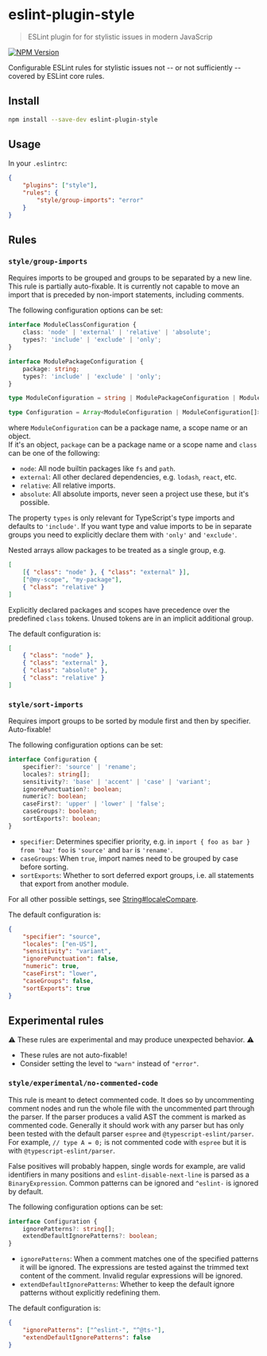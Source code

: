 # eslint-plugin-style

> ESLint plugin for for stylistic issues in modern JavaScrip

[![NPM Version][npm-image]][npm-url]

Configurable ESLint rules for stylistic issues not -- or not sufficiently -- covered by ESLint core rules.

## Install

```sh
npm install --save-dev eslint-plugin-style
```

## Usage

In your `.eslintrc`:

```json
{
	"plugins": ["style"],
	"rules": {
		"style/group-imports": "error"
	}
}
```

## Rules

### `style/group-imports`

Requires imports to be grouped and groups to be separated by a new line. This rule is partially auto-fixable.
It is currently not capable to move an import that is preceded by non-import statements, including comments.

The following configuration options can be set:

```ts
interface ModuleClassConfiguration {
	class: 'node' | 'external' | 'relative' | 'absolute';
	types?: 'include' | 'exclude' | 'only';
}

interface ModulePackageConfiguration {
	package: string;
	types?: 'include' | 'exclude' | 'only';
}

type ModuleConfiguration = string | ModulePackageConfiguration | ModuleClassConfiguration;

type Configuration = Array<ModuleConfiguration | ModuleConfiguration[]>;
```

where `ModuleConfiguration` can be a package name, a scope name or an object.  
If it's an object, `package` can be a package name or a scope name and `class` can be one of the following:

-  `node`: All node builtin packages like `fs` and `path`.
-  `external`: All other declared dependencies, e.g. `lodash`, `react`, etc.
-  `relative`: All relative imports.
-  `absolute`: All absolute imports, never seen a project use these, but it's possible.

The property `types` is only relevant for TypeScript's type imports and defaults to `'include'`.
If you want type and value imports to be in separate groups you need to explicitly declare them with `'only'` and `'exclude'`.

Nested arrays allow packages to be treated as a single group, e.g.

<!-- prettier-ignore -->
```json
[
	[{ "class": "node" }, { "class": "external" }],
	["@my-scope", "my-package"],
	{ "class": "relative" }
]
```

Explicitly declared packages and scopes have precedence over the predefined `class` tokens. Unused tokens are in an implicit additional group.

The default configuration is:

<!-- prettier-ignore -->
```json
[
	{ "class": "node" },
	{ "class": "external" },
	{ "class": "absolute" },
	{ "class": "relative" }
]
```

### `style/sort-imports`

Requires import groups to be sorted by module first and then by specifier. Auto-fixable!

The following configuration options can be set:

```ts
interface Configuration {
	specifier?: 'source' | 'rename';
	locales?: string[];
	sensitivity?: 'base' | 'accent' | 'case' | 'variant';
	ignorePunctuation?: boolean;
	numeric?: boolean;
	caseFirst?: 'upper' | 'lower' | 'false';
	caseGroups?: boolean;
	sortExports?: boolean;
}
```

-  `specifier`: Determines specifier priority, e.g. in `import { foo as bar } from 'baz'` `foo` is `'source'` and `bar` is `'rename'`.
-  `caseGroups`: When `true`, import names need to be grouped by case before sorting.
-  `sortExports`: Whether to sort deferred export groups, i.e. all statements that export from another module.

For all other possible settings, see [String#localeCompare](https://developer.mozilla.org/en-US/docs/Web/JavaScript/Reference/Global_Objects/String/localeCompare).

The default configuration is:

```json
{
	"specifier": "source",
	"locales": ["en-US"],
	"sensitivity": "variant",
	"ignorePunctuation": false,
	"numeric": true,
	"caseFirst": "lower",
	"caseGroups": false,
	"sortExports": true
}
```

## Experimental rules

:warning: These rules are experimental and may produce unexpected behavior. :warning:

-  These rules are not auto-fixable!
-  Consider setting the level to `"warn"` instead of `"error"`.

### `style/experimental/no-commented-code`

This rule is meant to detect commented code. It does so by uncommenting comment nodes and run the whole file with the uncommented part through the parser. If the parser produces a valid AST the comment is marked as commented code. Generally it should work with any parser but has only been tested with the default parser `espree` and `@typescript-eslint/parser`. For example, `// type A = 0;` is not commented code with `espree` but it is with `@typescript-eslint/parser`.

False positives will probably happen, single words for example, are valid identifiers in many positions and `eslint-disable-next-line` is parsed as a `BinaryExpression`. Common patterns can be ignored and `^eslint-` is ignored by default.

The following configuration options can be set:

```ts
interface Configuration {
	ignorePatterns?: string[];
	extendDefaultIgnorePatterns?: boolean;
}
```

-  `ignorePatterns`: When a comment matches one of the specified patterns it will be ignored. The expressions are tested against the trimmed text content of the comment. Invalid regular expressions will be ignored.
-  `extendDefaultIgnorePatterns`: Whether to keep the default ignore patterns without explicitly redefining them.

The default configuration is:

```json
{
	"ignorePatterns": ["^eslint-", "^@ts-"],
	"extendDefaultIgnorePatterns": false
}
```

[npm-image]: https://img.shields.io/npm/v/eslint-plugin-style.svg
[npm-url]: https://npmjs.org/package/eslint-plugin-style
